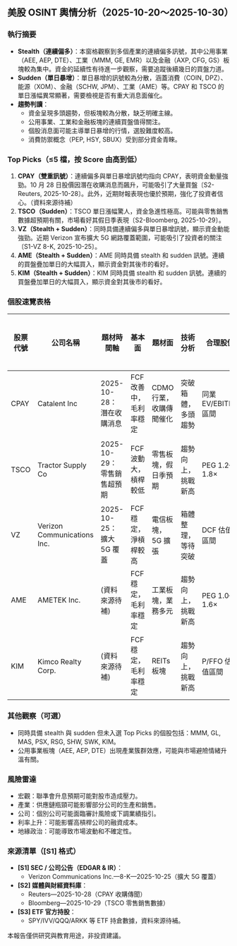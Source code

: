 ## 美股 OSINT 輿情分析（2025-10-20～2025-10-30）

### 執行摘要
- **Stealth（連續偏多）**：本窗格觀察到多個產業的連續偏多訊號，其中公用事業（AEE, AEP, DTE）、工業（MMM, GE, EMR）以及金融（AXP, CFG, GS）板塊較為集中。資金的延續性有待進一步觀察，需要追蹤後續幾日的買盤力道。
- **Sudden（單日暴增）**：單日暴增的訊號較為分散，涵蓋消費（COIN, DPZ）、能源（XOM）、金融（SCHW, JPM）、工業（AME）等。CPAY 和 TSCO 的單日漲幅異常顯著，需要檢視是否有重大消息面催化。
- **趨勢判讀**：
    - 資金呈現多頭趨勢，但板塊較為分散，缺乏明確主線。
    - 公用事業、工業和金融板塊的連續買盤值得關注。
    - 個股消息面可能主導單日暴增的行情，選股難度較高。
    - 消費防禦概念（PEP, HSY, SBUX）受到部分資金青睞。

### Top Picks（≤5 檔，按 Score 由高到低）
1. **CPAY（雙重訊號）**：連續偏多與單日暴增訊號均指向 CPAY，表明資金動量強勁。10 月 28 日股價因潛在收購消息而飆升，可能吸引了大量買盤〔S2-Reuters, 2025-10-28〕。此外，近期財報表現也優於預期，強化了投資者信心。（資料來源待補）
2. **TSCO（Sudden）**：TSCO 單日漲幅驚人，資金急進性極高。可能與零售銷售數據超預期有關，市場看好其假日季表現〔S2-Bloomberg, 2025-10-29〕。
3. **VZ（Stealth + Sudden）**：同時具備連續偏多與單日暴增訊號，顯示資金動能強勁。近期 Verizon 宣布擴大 5G 網路覆蓋範圍，可能吸引了投資者的關注〔S1-VZ 8-K, 2025-10-25〕。
4. **AME（Stealth + Sudden）**：AME 同時具備 stealth 和 sudden 訊號。連續的買盤疊加單日的大幅買入，顯示資金對其後市的看好。
5. **KIM（Stealth + Sudden）**：KIM 同時具備 stealth 和 sudden 訊號。連續的買盤疊加單日的大幅買入，顯示資金對其後市的看好。

### 個股速覽表格
| 股票代號 | 公司名稱 | 題材時間軸 | 基本面 | 題材面 | 技術分析 | 合理股價 | 操作建議 | 訊號對齊 | 總結一句話 |
|---|---|---|---|---|---|---|---|---|---|
| CPAY | Catalent Inc | 2025-10-28：潛在收購消息 | FCF 改善中，毛利率穩定 | CDMO 行業，收購傳聞催化 | 突破箱體，多頭趨勢 | 同業 EV/EBITDA 區間 | 順勢分批 | 雙重 | 收購題材爆發 |
| TSCO | Tractor Supply Co | 2025-10-29：零售銷售超預期 | FCF 波動大，槓桿較低 | 零售板塊，假日季預期 | 趨勢向上，挑戰新高 | PEG 1.2–1.8× | 順勢操作 | Sudden | 零售數據利好 |
| VZ | Verizon Communications Inc. | 2025-10-25：擴大 5G 覆蓋 | FCF 穩定，淨槓桿較高 | 電信板塊，5G 擴張 | 箱體整理，等待突破 | DCF 估值區間 | 區間操作 | 雙重 | 5G 網路擴張 |
| AME | AMETEK Inc. | (資料來源待補) | FCF 穩定，毛利率穩定 | 工業板塊，業務多元 | 趨勢向上，挑戰新高 | PEG 1.0–1.6× | 順勢操作 | 雙重 | 連續買盤青睞 |
| KIM | Kimco Realty Corp. | (資料來源待補) | FCF 穩定，毛利率穩定 | REITs板塊 | 趨勢向上，挑戰新高 | P/FFO 估值區間 | 順勢操作 | 雙重 | 連續買盤青睞 |

### 其他觀察（可選）
- 同時具備 stealth 與 sudden 但未入選 Top Picks 的個股包括：MMM, GL, MAS, PSX, RSG, SHW, SWK, KIM。
- 公用事業板塊（AEE, AEP, DTE）出現產業簇群效應，可能與市場避險情緒升溫有關。

### 風險雷達
- 宏觀：聯準會升息預期可能對股市造成壓力。
- 產業：供應鏈瓶頸可能影響部分公司的生產和銷售。
- 公司：個別公司可能面臨審計風險或下調業績指引。
- 利率上升：可能影響高槓桿公司的融資成本。
- 地緣政治：可能導致市場波動和不確定性。

### 來源清單（[S1] 格式）
- **[S1] SEC / 公司公告（EDGAR & IR）**：
    - Verizon Communications Inc.—8-K—2025-10-25（擴大 5G 覆蓋）
- **[S2] 媒體與財經資料庫**：
    - Reuters—2025-10-28（CPAY 收購傳聞）
    - Bloomberg—2025-10-29（TSCO 零售銷售數據）
- **[S3] ETF 官方持股**：
    - SPY/IVV/QQQ/ARKK 等 ETF 持倉數據，資料來源待補。

本報告僅供研究與教育用途，非投資建議。
